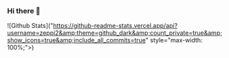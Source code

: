 ### Hi there 👋

<!--
**zeppi2/zeppi2** is a ✨ _special_ ✨ repository because its `README.md` (this file) appears on your GitHub profile.

Here are some ideas to get you started:

- 🔭 I’m currently working on ...
- 🌱 I’m currently learning ...
- 👯 I’m looking to collaborate on ...
- 🤔 I’m looking for help with ...
- 💬 Ask me about ...
- 📫 How to reach me: ...
- 😄 Pronouns: ...
- ⚡ Fun fact: ...
-->

![Github Stats]("https://github-readme-stats.vercel.app/api?username=zeppi2&amp;theme=github_dark&amp;count_private=true&amp;show_icons=true&amp;include_all_commits=true" style="max-width: 100%;">)
